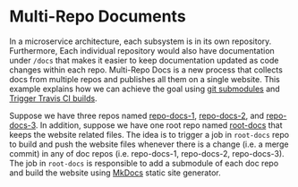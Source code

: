 # Multi-Repo Documents

In a microservice architecture, each subsystem is in its own repository. Furthermore, Each individual repository would also have documentation under `/docs` that  makes it easier to keep documentation updated as code changes within each repo. 
Multi-Repo Docs is a new process that collects docs from multiple repos and publishes all them on a single website. This example explains  how we can achieve the goal using  [git submodules](https://git-scm.com/book/en/v2/Git-Tools-Submodules) and [Trigger Travis CI builds](https://docs.travis-ci.com/user/triggering-builds/). 

Suppose we have three repos named [repo-docs-1](https://github.com/multirepo-docs/repo-docs-1), [repo-docs-2](https://github.com/multirepo-docs/repo-docs-2), and [repo-docs-3](https://github.com/multirepo-docs/repo-docs-3). In addition, suppose we have one root repo named [root-docs](https://github.com/multirepo-docs/root-docs) that keeps the website related files. The idea is to trigger a job in `root-docs` repo to build and push the website files whenever there is a change (i.e. a merge commit) in any of doc repos (i.e. repo-docs-1, repo-docs-2, repo-docs-3). The job in `root-docs` is responsible to add a submodule of each doc repo and build the website using [MkDocs](https://www.mkdocs.org/) static site generator.   

 

